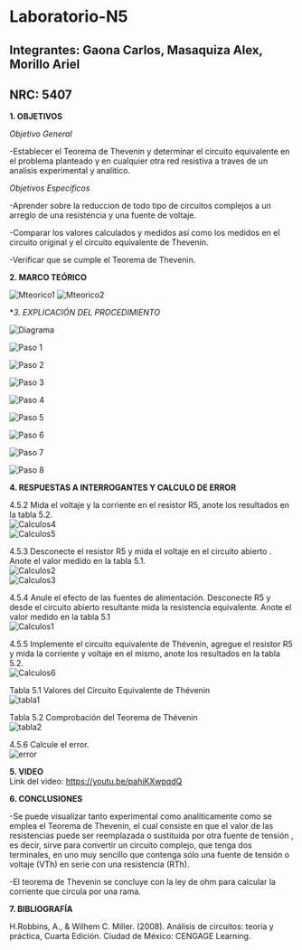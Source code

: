 # Laboratorio-N5
## Integrantes: Gaona Carlos, Masaquiza Alex, Morillo Ariel
## NRC: 5407

**1. OBJETIVOS**

_Objetivo General_

-Establecer el Teorema de Thevenin y determinar el circuito equivalente en el problema planteado y en cualquier otra red resistiva a traves de un analisis experimental y analitico.

_Objetivos Específicos_

-Aprender sobre la reduccion de todo tipo de circuitos complejos a un arreglo de una resistencia y una fuente de voltaje.

-Comparar los valores calculados y medidos así como los medidos en el circuito original y el circuito equivalente de Thevenin. 

-Verificar que se cumple el Teorema de Thevenin.

**2. MARCO TEÓRICO**

![Mteorico1]( https://github.com/AlexMP98/Laboratorio-N5/blob/main/Imagenes/Mteorico%20L5.PNG)
![Mteorico2]( https://github.com/AlexMP98/Laboratorio-N5/blob/main/Imagenes/Mteorico%20L5%202.PNG)

**3. EXPLICACIÓN DEL PROCEDIMIENTO*

![Diagrama](https://github.com/AlexMP98/Laboratorio-N5/blob/main/Imagenes/Diagrama.png)

![Paso 1](https://github.com/AlexMP98/Laboratorio-N5/blob/main/Imagenes/Paso%201.png)

![Paso 2](https://github.com/AlexMP98/Laboratorio-N5/blob/main/Imagenes/Paso%202.png)

![Paso 3](https://github.com/AlexMP98/Laboratorio-N5/blob/main/Imagenes/Paso%203.png)

![Paso 4](https://github.com/AlexMP98/Laboratorio-N5/blob/main/Imagenes/Paso%204.png)

![Paso 5](https://github.com/AlexMP98/Laboratorio-N5/blob/main/Imagenes/Paso%205.png)

![Paso 6](https://github.com/AlexMP98/Laboratorio-N5/blob/main/Imagenes/Paso%206.png)

![Paso 7](https://github.com/AlexMP98/Laboratorio-N5/blob/main/Imagenes/Paso%207.png)

![Paso 8](https://github.com/AlexMP98/Laboratorio-N5/blob/main/Imagenes/Paso%208.png)

**4. RESPUESTAS A INTERROGANTES Y CALCULO DE ERROR**          

4.5.2 Mida el voltaje  y la corriente en el resistor R5, anote los resultados en la tabla  5.2.           
![Calculos4]( https://github.com/AlexMP98/Laboratorio-N5/blob/main/Imagenes/Calculos4.png)       
![Calculos5]( https://github.com/AlexMP98/Laboratorio-N5/blob/main/Imagenes/Calculos5.png)      

4.5.3 Desconecte el resistor R5 y mida el voltaje  en el circuito abierto . Anote el valor medido en la tabla 5.1.               
![Calculos2]( https://github.com/AlexMP98/Laboratorio-N5/blob/main/Imagenes/Calculos2.png)       
![Calculos3]( https://github.com/AlexMP98/Laboratorio-N5/blob/main/Imagenes/Calculos3.png)          

4.5.4 Anule el efecto de las fuentes de alimentación. Desconecte R5 y desde el circuito abierto resultante mida la resistencia equivalente. Anote el valor medido en la tabla 5.1            
![Calculos1]( https://github.com/AlexMP98/Laboratorio-N5/blob/main/Imagenes/Calculos1.png)                   

4.5.5 Implemente el circuito equivalente de Thévenin, agregue el resistor R5 y mida la corriente y voltaje en el mismo, anote los resultados en la tabla 5.2.         
![Calculos6]( https://github.com/AlexMP98/Laboratorio-N5/blob/main/Imagenes/Calculos6.png)      

Tabla 5.1 Valores del Circuito Equivalente de Thévenin        
![tabla1]( https://github.com/AlexMP98/Laboratorio-N5/blob/main/Imagenes/tabla1.png)         

Tabla 5.2 Comprobación del Teorema de Thévenin           
![tabla2]( https://github.com/AlexMP98/Laboratorio-N5/blob/main/Imagenes/tabla2.png)         

4.5.6 Calcule el error.      
![error]( https://github.com/AlexMP98/Laboratorio-N5/blob/main/Imagenes/error.png)        


**5. VIDEO**     
Link del video: https://youtu.be/pahiKXwpqdQ    


**6. CONCLUSIONES**

-Se puede visualizar tanto experimental como analiticamente como se emplea el Teorema de Thevenin, el cual consiste en que el valor de las resistencias puede ser reemplazada o sustituida por otra fuente de tensión , es decir, sirve para convertir un circuito complejo, que tenga dos terminales, en uno muy sencillo que contenga sólo una fuente de tensión o voltaje (VTh) en serie con una resistencia (RTh).

-El teorema de Thevenin se concluye con la ley de ohm para calcular la corriente que circula por una rama.

**7. BIBLIOGRAFÍA**

H.Robbins, A., & Wilhem C. Miller. (2008). Análisis de circuitos: teoría y práctica, Cuarta Edición. Ciudad de México: CENGAGE Learning.



